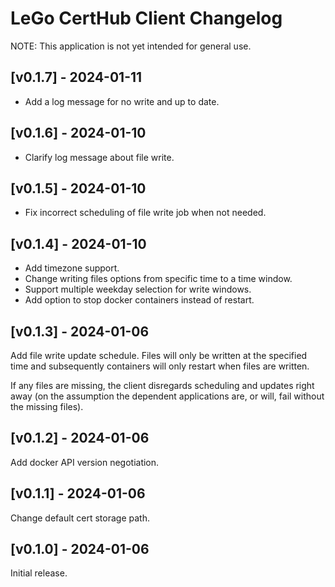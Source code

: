# LeGo CertHub Client Changelog

NOTE: This application is not yet intended for general use.

## [v0.1.7] - 2024-01-11

- Add a log message for no write and up to date.

## [v0.1.6] - 2024-01-10

- Clarify log message about file write.


## [v0.1.5] - 2024-01-10

- Fix incorrect scheduling of file write job when not needed.


## [v0.1.4] - 2024-01-10

- Add timezone support.
- Change writing files options from specific time to a time window.
- Support multiple weekday selection for write windows.
- Add option to stop docker containers instead of restart.


## [v0.1.3] - 2024-01-06

Add file write update schedule. Files will only be written at 
the specified time and subsequently containers will only restart 
when files are written.

If any files are missing, the client disregards scheduling and 
updates right away (on the assumption the dependent applications 
are, or will, fail without the missing files).


## [v0.1.2] - 2024-01-06

Add docker API version negotiation.


## [v0.1.1] - 2024-01-06

Change default cert storage path.


## [v0.1.0] - 2024-01-06

Initial release.
